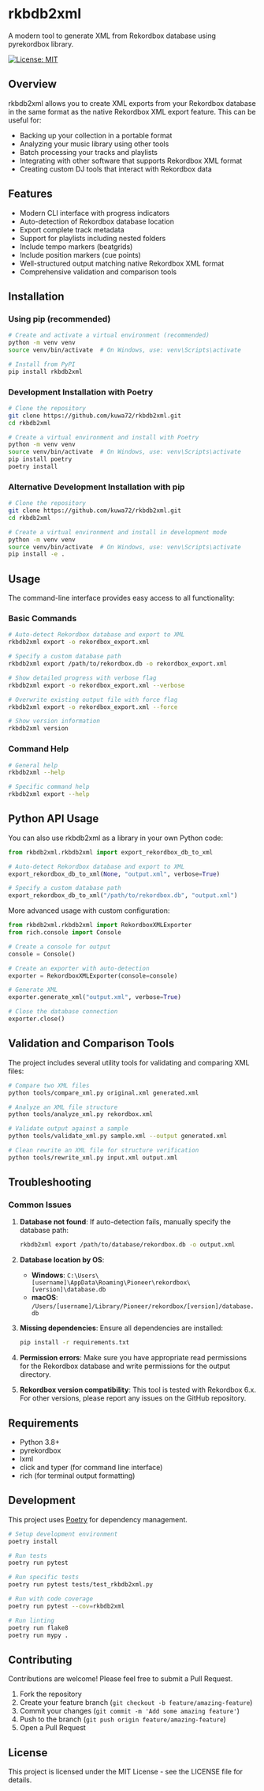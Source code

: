 # rkbdb2xml

A modern tool to generate XML from Rekordbox database using pyrekordbox library.

[![License: MIT](https://img.shields.io/badge/License-MIT-blue.svg)](https://opensource.org/licenses/MIT)

## Overview

rkbdb2xml allows you to create XML exports from your Rekordbox database in the same format as the native Rekordbox XML export feature. This can be useful for:

- Backing up your collection in a portable format
- Analyzing your music library using other tools
- Batch processing your tracks and playlists
- Integrating with other software that supports Rekordbox XML format
- Creating custom DJ tools that interact with Rekordbox data

## Features

- Modern CLI interface with progress indicators
- Auto-detection of Rekordbox database location
- Export complete track metadata
- Support for playlists including nested folders
- Include tempo markers (beatgrids)  
- Include position markers (cue points)
- Well-structured output matching native Rekordbox XML format
- Comprehensive validation and comparison tools

## Installation

### Using pip (recommended)

```bash
# Create and activate a virtual environment (recommended)
python -m venv venv
source venv/bin/activate  # On Windows, use: venv\Scripts\activate

# Install from PyPI
pip install rkbdb2xml
```

### Development Installation with Poetry

```bash
# Clone the repository
git clone https://github.com/kuwa72/rkbdb2xml.git
cd rkbdb2xml

# Create a virtual environment and install with Poetry
python -m venv venv
source venv/bin/activate  # On Windows, use: venv\Scripts\activate
pip install poetry
poetry install
```

### Alternative Development Installation with pip

```bash
# Clone the repository
git clone https://github.com/kuwa72/rkbdb2xml.git
cd rkbdb2xml

# Create a virtual environment and install in development mode
python -m venv venv
source venv/bin/activate  # On Windows, use: venv\Scripts\activate
pip install -e .
```

## Usage

The command-line interface provides easy access to all functionality:

### Basic Commands

```bash
# Auto-detect Rekordbox database and export to XML
rkbdb2xml export -o rekordbox_export.xml

# Specify a custom database path
rkbdb2xml export /path/to/rekordbox.db -o rekordbox_export.xml

# Show detailed progress with verbose flag
rkbdb2xml export -o rekordbox_export.xml --verbose

# Overwrite existing output file with force flag
rkbdb2xml export -o rekordbox_export.xml --force

# Show version information
rkbdb2xml version
```

### Command Help

```bash
# General help
rkbdb2xml --help

# Specific command help
rkbdb2xml export --help
```

## Python API Usage

You can also use rkbdb2xml as a library in your own Python code:

```python
from rkbdb2xml.rkbdb2xml import export_rekordbox_db_to_xml

# Auto-detect Rekordbox database and export to XML
export_rekordbox_db_to_xml(None, "output.xml", verbose=True)

# Specify a custom database path
export_rekordbox_db_to_xml("/path/to/rekordbox.db", "output.xml")
```

More advanced usage with custom configuration:

```python
from rkbdb2xml.rkbdb2xml import RekordboxXMLExporter
from rich.console import Console

# Create a console for output
console = Console()

# Create an exporter with auto-detection
exporter = RekordboxXMLExporter(console=console)

# Generate XML
exporter.generate_xml("output.xml", verbose=True)

# Close the database connection
exporter.close()
```

## Validation and Comparison Tools

The project includes several utility tools for validating and comparing XML files:

```bash
# Compare two XML files
python tools/compare_xml.py original.xml generated.xml

# Analyze an XML file structure
python tools/analyze_xml.py rekordbox.xml

# Validate output against a sample
python tools/validate_xml.py sample.xml --output generated.xml

# Clean rewrite an XML file for structure verification
python tools/rewrite_xml.py input.xml output.xml
```

## Troubleshooting

### Common Issues

1. **Database not found**: If auto-detection fails, manually specify the database path:
   ```bash
   rkbdb2xml export /path/to/database/rekordbox.db -o output.xml
   ```

2. **Database location by OS**:
   - **Windows**: `C:\Users\[username]\AppData\Roaming\Pioneer\rekordbox\[version]\database.db`
   - **macOS**: `/Users/[username]/Library/Pioneer/rekordbox/[version]/database.db`

3. **Missing dependencies**: Ensure all dependencies are installed:
   ```bash
   pip install -r requirements.txt
   ```

4. **Permission errors**: Make sure you have appropriate read permissions for the Rekordbox database and write permissions for the output directory.

5. **Rekordbox version compatibility**: This tool is tested with Rekordbox 6.x. For other versions, please report any issues on the GitHub repository.

## Requirements

- Python 3.8+
- pyrekordbox
- lxml
- click and typer (for command line interface)
- rich (for terminal output formatting)

## Development

This project uses [Poetry](https://python-poetry.org/) for dependency management.

```bash
# Setup development environment
poetry install

# Run tests
poetry run pytest

# Run specific tests
poetry run pytest tests/test_rkbdb2xml.py

# Run with code coverage
poetry run pytest --cov=rkbdb2xml

# Run linting
poetry run flake8
poetry run mypy .
```

## Contributing

Contributions are welcome! Please feel free to submit a Pull Request.

1. Fork the repository
2. Create your feature branch (`git checkout -b feature/amazing-feature`)
3. Commit your changes (`git commit -m 'Add some amazing feature'`)
4. Push to the branch (`git push origin feature/amazing-feature`)
5. Open a Pull Request

## License

This project is licensed under the MIT License - see the LICENSE file for details.
